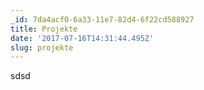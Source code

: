 ```yaml
---
_id: 7da4acf0-6a33-11e7-82d4-6f22cd588927
title: Projekte
date: '2017-07-16T14:31:44.495Z'
slug: projekte
---
```

sdsd
